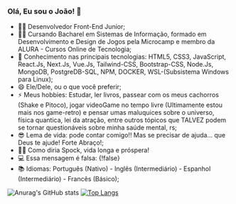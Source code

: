 ### Olá, Eu sou o João! 👋

- 👨‍💻 Desenvolvedor Front-End Junior;
- 👨‍🎓 Cursando Bacharel em Sistemas de Informação, formado em Desenvolvimento e Design de Jogos pela Microcamp e membro da ALURA - Cursos Online de Tecnologia;
- 🚀 Conhecimento nas principais tecnologias: HTML5, CSS3, JavaScript, React.Js, Next.Js, Vue.Js, Tailwind-CSS, Bootstrap-CSS, Node.Js, MongoDB, PostgreDB-SQL, NPM, DOCKER, WSL-(Subsistema Windows para Linux);
- 😄 Ele/Dele, ou o que você preferir;
- ⚡ Meus hobbies: Estudar, ler livros, passear com os meus cachorros (Shake e Pitoco), jogar videoGame no tempo livre (Ultimamente estou mais nos game-retro) e pensar umas maluquices sobre o universo, física quantica, lei da atração, entre outros tópicos que TALVEZ podem se tornar questionáveis sobre minha saúde mental, rs;
- 😎 Lema de vida: pode contar comigo!! Mas se precisar de ajuda... que Deus te ajude! Forte Abraço!;
- 🖖🏼 Como diria Spock, vida longa e próspera!
- 💻 Essa mensagem é falsa: {!false} 
- 📚 Idiomas: Português (Nativo) - Inglês (Intermediário) - Espanhol (Intermediário) - Francês (Básico);

![Anurag's GitHub stats](https://github-readme-stats.vercel.app/api?username=Joaocosmala&show_icons=true&bg_color=00000000) [![Top Langs](https://github-readme-stats.vercel.app/api/top-langs/?username=Joaocosmala&bg_color=00000000)](https://github.com/anuraghazra/github-readme-stats)
